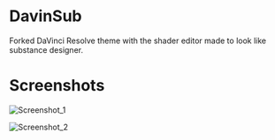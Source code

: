 # DavinSub
Forked DaVinci Resolve theme with the shader editor made to look like substance designer.

# Screenshots

![Screenshot_1](https://i.imgur.com/7N0X3NY.png)

![Screenshot_2](https://i.imgur.com/zYcdQ8a.png)
